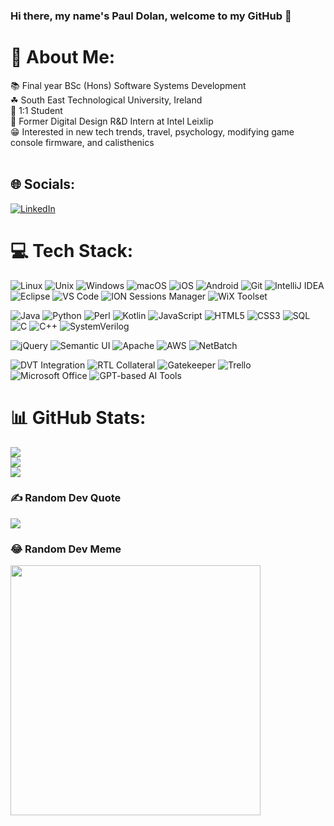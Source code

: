 ### Hi there, my name's Paul Dolan, welcome to my GitHub 👋


# 💫 About Me:
📚 Final year BSc (Hons) Software Systems Development <br>☘ South East Technological University, Ireland<br>🥇 1:1 Student<br>💼 Former Digital Design R&D Intern at Intel Leixlip <br>😁 Interested in new tech trends, travel, psychology, modifying game console firmware, and calisthenics <br><br>


## 🌐 Socials:
[![LinkedIn](https://img.shields.io/badge/LinkedIn-%230077B5.svg?logo=linkedin&logoColor=white)](https://www.linkedin.com/in/paul-dolan-dev/) 

# 💻 Tech Stack:
![Linux](https://img.shields.io/badge/Linux-FCC624?style=for-the-badge&logo=linux&logoColor=black)
![Unix](https://img.shields.io/badge/Unix-000000?style=for-the-badge&logo=unix&logoColor=white)
![Windows](https://img.shields.io/badge/Windows-0078D6?style=for-the-badge&logo=windows&logoColor=white)
![macOS](https://img.shields.io/badge/macOS-000000?style=for-the-badge&logo=apple&logoColor=white)
![iOS](https://img.shields.io/badge/iOS-000000?style=for-the-badge&logo=apple&logoColor=white)
![Android](https://img.shields.io/badge/Android-3DDC84?style=for-the-badge&logo=android&logoColor=white)
![Git](https://img.shields.io/badge/Git-fc6d26?style=for-the-badge&logo=git&logoColor=white)
![IntelliJ IDEA](https://img.shields.io/badge/IntelliJ%20IDEA-000000?style=for-the-badge&logo=intellij-idea&logoColor=white)
![Eclipse](https://img.shields.io/badge/Eclipse-2C2255?style=for-the-badge&logo=eclipse&logoColor=white)
![VS Code](https://img.shields.io/badge/VS%20Code-007ACC?style=for-the-badge&logo=visual-studio-code&logoColor=white)
![ION Sessions Manager](https://img.shields.io/badge/ION%20Sessions%20Manager-000000?style=for-the-badge)
![WiX Toolset](https://img.shields.io/badge/WiX%20Toolset-000000?style=for-the-badge&logo=wix&logoColor=white)

![Java](https://img.shields.io/badge/java-%23ED8B00.svg?style=for-the-badge&logo=java&logoColor=white)
![Python](https://img.shields.io/badge/python-3670A0?style=for-the-badge&logo=python&logoColor=ffdd54)
![Perl](https://img.shields.io/badge/Perl-39457E?style=for-the-badge&logo=perl&logoColor=white)
![Kotlin](https://img.shields.io/badge/kotlin-%237F52FF.svg?style=for-the-badge&logo=kotlin&logoColor=white)
![JavaScript](https://img.shields.io/badge/javascript-%23323330.svg?style=for-the-badge&logo=javascript&logoColor=%23F7DF1E)
![HTML5](https://img.shields.io/badge/html5-%23E34F26.svg?style=for-the-badge&logo=html5&logoColor=white)
![CSS3](https://img.shields.io/badge/css3-%231572B6.svg?style=for-the-badge&logo=css3&logoColor=white)
![SQL](https://img.shields.io/badge/SQL-4479A1?style=for-the-badge&logo=sqlite&logoColor=white)
![C](https://img.shields.io/badge/c-%2300599C.svg?style=for-the-badge&logo=c&logoColor=white)
![C++](https://img.shields.io/badge/c++-%2300599C.svg?style=for-the-badge&logo=c%2B%2B&logoColor=white)
![SystemVerilog](https://img.shields.io/badge/SystemVerilog-00599C?style=for-the-badge)

![jQuery](https://img.shields.io/badge/jquery-%230769AD.svg?style=for-the-badge&logo=jquery&logoColor=white)
![Semantic UI](https://img.shields.io/badge/Semantic%20UI-35BDB2?style=for-the-badge)
![Apache](https://img.shields.io/badge/apache-%23D42029.svg?style=for-the-badge&logo=apache&logoColor=white)
![AWS](https://img.shields.io/badge/AWS-%23FF9900.svg?style=for-the-badge&logo=amazon-aws&logoColor=white)
![NetBatch](https://img.shields.io/badge/NetBatch-000000?style=for-the-badge)

![DVT Integration](https://img.shields.io/badge/DVT%20Integration-000000?style=for-the-badge)
![RTL Collateral](https://img.shields.io/badge/RTL%20Collateral-000000?style=for-the-badge)
![Gatekeeper](https://img.shields.io/badge/Gatekeeper-000000?style=for-the-badge)
![Trello](https://img.shields.io/badge/Trello-%23026AA7.svg?style=for-the-badge&logo=Trello&logoColor=white)
![Microsoft Office](https://img.shields.io/badge/Microsoft%20Office-D83B01?style=for-the-badge&logo=microsoft-office&logoColor=white)
![GPT-based AI Tools](https://img.shields.io/badge/GPT%20AI%20Tools-412991?style=for-the-badge)

# 📊 GitHub Stats:
![](https://github-readme-stats.vercel.app/api?username=PaulsGitH&theme=tokyonight&hide_border=false&include_all_commits=false&count_private=false)<br/>
![](https://github-readme-streak-stats.herokuapp.com/?user=PaulsGitH&theme=tokyonight&hide_border=false)<br/>
![](https://github-readme-stats.vercel.app/api/top-langs/?username=PaulsGitH&theme=tokyonight&hide_border=false&include_all_commits=false&count_private=false&layout=compact)

### ✍️ Random Dev Quote
![](https://quotes-github-readme.vercel.app/api?type=horizontal&theme=radical)

### 😂 Random Dev Meme
<img src='https://randommeme-five.vercel.app/' style="height: 400px;"/>

<!-- Proudly created with GPRM ( https://gprm.itsvg.in ) -->
